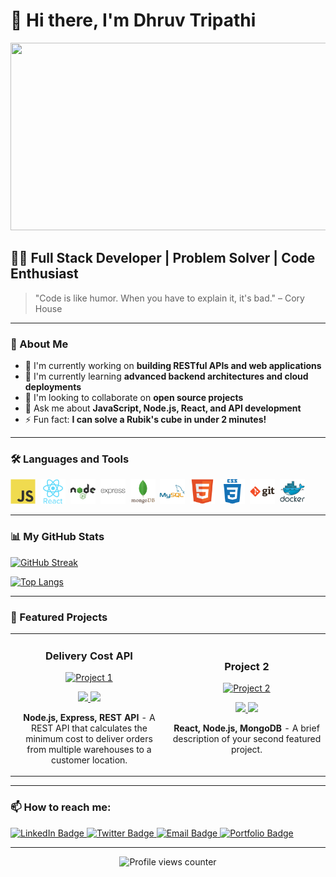 # 👋 Hi there, I'm Dhruv Tripathi

<div align="center">
  <img src="https://media.giphy.com/media/L1R1tvI9svkIWwpVYr/giphy.gif" width="600" height="300"/>
</div>

## 👨‍💻 Full Stack Developer | Problem Solver | Code Enthusiast

> "Code is like humor. When you have to explain it, it's bad." – Cory House

---

### 🚀 About Me

- 🔭 I'm currently working on **building RESTful APIs and web applications**
- 🌱 I'm currently learning **advanced backend architectures and cloud deployments**
- 👯 I'm looking to collaborate on **open source projects**
- 💬 Ask me about **JavaScript, Node.js, React, and API development**
- ⚡ Fun fact: **I can solve a Rubik's cube in under 2 minutes!**

---

### 🛠️ Languages and Tools

<div>
  <img src="https://github.com/devicons/devicon/blob/master/icons/javascript/javascript-original.svg" title="JavaScript" alt="JavaScript" width="40" height="40"/>&nbsp;
  <img src="https://github.com/devicons/devicon/blob/master/icons/react/react-original-wordmark.svg" title="React" alt="React" width="40" height="40"/>&nbsp;
  <img src="https://github.com/devicons/devicon/blob/master/icons/nodejs/nodejs-original-wordmark.svg" title="NodeJS" alt="NodeJS" width="40" height="40"/>&nbsp;
  <img src="https://github.com/devicons/devicon/blob/master/icons/express/express-original-wordmark.svg" title="Express" alt="Express" width="40" height="40"/>&nbsp;
  <img src="https://github.com/devicons/devicon/blob/master/icons/mongodb/mongodb-original-wordmark.svg" title="MongoDB" alt="MongoDB" width="40" height="40"/>&nbsp;
  <img src="https://github.com/devicons/devicon/blob/master/icons/mysql/mysql-original-wordmark.svg" title="MySQL"  alt="MySQL" width="40" height="40"/>&nbsp;
  <img src="https://github.com/devicons/devicon/blob/master/icons/html5/html5-original.svg" title="HTML5" alt="HTML" width="40" height="40"/>&nbsp;
  <img src="https://github.com/devicons/devicon/blob/master/icons/css3/css3-plain-wordmark.svg"  title="CSS3" alt="CSS" width="40" height="40"/>&nbsp;
  <img src="https://github.com/devicons/devicon/blob/master/icons/git/git-original-wordmark.svg" title="Git" alt="Git" width="40" height="40"/>&nbsp;
  <img src="https://github.com/devicons/devicon/blob/master/icons/docker/docker-original-wordmark.svg" title="Docker" alt="Docker" width="40" height="40"/>&nbsp;
</div>

---

### 📊 My GitHub Stats

[![GitHub Streak](http://github-readme-streak-stats.herokuapp.com?user=YOUR_USERNAME&theme=dark&background=000000)](https://git.io/streak-stats)

[![Top Langs](https://github-readme-stats.vercel.app/api/top-langs/?username=YOUR_USERNAME&layout=compact&theme=vision-friendly-dark)](https://github.com/anuraghazra/github-readme-stats)

---

### 🌟 Featured Projects

<table>
  <tr>
    <td width="50%">
      <h3 align="center">Delivery Cost API</h3>
      <div align="center">
        <a href="https://github.com/YOUR_USERNAME/delivery-cost-api" target="_blank"><img src="https://media.giphy.com/media/l0HlQdcs0awQYM4Pm/giphy.gif" width="100%" alt="Project 1"/></a>
        <p>
          <a href="https://github.com/Dhruvtech214/delivery-cost-api" target="_blank">
            <img src="https://img.shields.io/badge/CODE-ff9?style=for-the-badge&logo=github&logoColor=black">
          </a>
          <a href="https://your-api-url.onrender.com" target="_blank">
            <img src="https://img.shields.io/badge/LIVE-00C7B7?style=for-the-badge&logo=netlify&logoColor=white">
          </a>
        </p>
        <p><strong>Node.js, Express, REST API</strong> - A REST API that calculates the minimum cost to deliver orders from multiple warehouses to a customer location.</p>
      </div>
    </td>
    <td width="50%">
      <h3 align="center">Project 2</h3>
      <div align="center">
        <a href="https://github.com/Dhruvtech214/project-2" target="_blank"><img src="https://media.giphy.com/media/26tn33aiTi1jkl6H6/giphy.gif" width="100%" alt="Project 2"/></a>
        <p>
          <a href="https://github.com/YOUR_USERNAME/project-2" target="_blank">
            <img src="https://img.shields.io/badge/CODE-ff9?style=for-the-badge&logo=github&logoColor=black">
          </a>
          <a href="https://your-project-2-url.netlify.app" target="_blank">
            <img src="https://img.shields.io/badge/LIVE-00C7B7?style=for-the-badge&logo=netlify&logoColor=white">
          </a>
        </p>
        <p><strong>React, Node.js, MongoDB</strong> - A brief description of your second featured project.</p>
      </div>
    </td>
  </tr>
</table>

---

### 📫 How to reach me:

<div>
  <a href="https://www.linkedin.com/in/your-linkedin-username/" target="_blank">
    <img src="https://img.shields.io/badge/LinkedIn-blue?style=for-the-badge&logo=linkedin&logoColor=white" alt="LinkedIn Badge"/>
  </a>
  <a href="https://twitter.com/your-twitter-username" target="_blank">
    <img src="https://img.shields.io/badge/Twitter-blue?style=for-the-badge&logo=twitter&logoColor=white" alt="Twitter Badge"/>
  </a>
  <a href="mailto:your.email@example.com" target="_blank">
    <img src="https://img.shields.io/badge/Email-D14836?style=for-the-badge&logo=gmail&logoColor=white" alt="Email Badge"/>
  </a>
  <a href="https://your-portfolio-website.com" target="_blank">
    <img src="https://img.shields.io/badge/Portfolio-343434?style=for-the-badge&logo=safari&logoColor=white" alt="Portfolio Badge"/>
  </a>
</div>

---

<div align="center">
  <img src="https://komarev.com/ghpvc/?username=Dhruvtech214&style=flat-square&color=blue" alt="Profile views counter"/>
</div>
